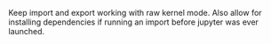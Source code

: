 Keep import and export working with raw kernel mode. Also allow for installing dependencies if running an import before jupyter was ever launched.